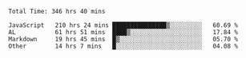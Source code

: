
<!--START_SECTION:waka-->

```text
Total Time: 346 hrs 40 mins

JavaScript   210 hrs 24 mins ███████████████▒░░░░░░░░░   60.69 %
AL           61 hrs 51 mins  ████▒░░░░░░░░░░░░░░░░░░░░   17.84 %
Markdown     19 hrs 45 mins  █▒░░░░░░░░░░░░░░░░░░░░░░░   05.70 %
Other        14 hrs 7 mins   █░░░░░░░░░░░░░░░░░░░░░░░░   04.08 %
```

<!--END_SECTION:waka-->












